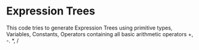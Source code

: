# Expression Trees
This code tries to generate Expression Trees using primitive types, Variables, Constants, Operators containing all basic arithmetic operators +, -. *, /
